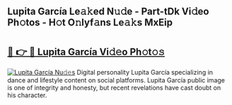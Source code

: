 ## Lupita García Le𝚊𝚔ed N𝚞𝚍e - Part-tDk Vi𝚍eo Ph𝚘tos - H𝚘t O𝚗lyf𝚊ns Le𝚊𝚔s MxEip

# <h2><a href="http://hf63v5.feru.top/?c=Lupita+Garc%c3%ada">🔗 👉 🔴 Lupita García Vi𝚍𝚎o Ph𝚘t𝚘𝚜</a></h2>

[![Lupita García Nu𝚍𝚎s](https://i.imgur.com/0TWrTi3.gif)](http://hf63v5.feru.top/?c=Lupita+Garc%c3%ada)
Digital personality Lupita García specializing in dance and lifestyle content on social platforms. Lupita García public image is one of integrity and honesty, but recent revelations have cast doubt on his character. 
